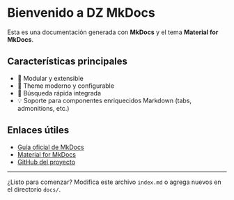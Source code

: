# Bienvenido a DZ MkDocs

Esta es una documentación generada con **MkDocs** y el tema **Material for MkDocs**.

## Características principales

- 🧩 Modular y extensible
- 🎨 Theme moderno y configurable
- 🔎 Búsqueda rápida integrada
- 💡 Soporte para componentes enriquecidos Markdown (tabs, admonitions, etc.)

## Enlaces útiles

- [Guía oficial de MkDocs](https://www.mkdocs.org)
- [Material for MkDocs](https://squidfunk.github.io/mkdocs-material/)
- [GitHub del proyecto](https://github.com/dz-mkdocs)

---

¿Listo para comenzar? Modifica este archivo `index.md` o agrega nuevos en el directorio `docs/`.
